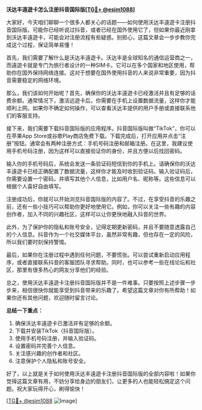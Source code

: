 **沃达丰遠遊卡怎么注册抖音国际版[[TG💪+ @esim1088](https://t.me/s/esim1088)]**

大家好，今天咱们聊聊一个很多人都关心的话题——如何使用沃达丰遠遊卡注册抖音国际版。可能你已经听说过抖音，或者已经在国外使用它了，但如果你最近刚拿到沃达丰遠遊卡，可能会对注册流程有些疑惑。别担心，这篇文章会一步步教你完成这个过程，保证简单易懂！

首先，我们需要了解什么是沃达丰遠遊卡。沃达丰是全球知名的通信运营商之一，而遠遊卡就是专门为旅行者设计的一种SIM卡。它可以在多个国家和地区使用，帮助你在国外保持网络连接。这对于想要在国外使用抖音的人来说非常重要，因为抖音需要稳定的网络环境。

那么，我们该如何开始呢？首先，确保你的沃达丰遠遊卡已经激活并且有足够的话费余额。通常情况下，激活远遊卡后，你需要在手机上设置数据流量，这样你才能顺利上网。如果你不确定如何操作，可以查看沃达丰提供的用户手册或直接联系他们的客服支持。

接下来，我们需要下载抖音国际版的应用程序。抖音国际版叫做“TikTok”，你可以在苹果App Store或谷歌Play商店免费下载。下载完成后，打开应用并点击“注册”按钮。通常会有两种注册方式：手机号码注册和邮箱注册。在这里，我建议使用手机号码注册，因为这样可以直接验证你的身份，并且方便以后找回密码。

输入你的手机号码后，系统会发送一条验证码短信到你的手机上。请确保你的沃达丰遠遊卡已经正确配置了数据流量，这样你才能及时收到验证码。输入验证码后，你需要设置一个密码，并填写其他个人信息，比如用户名、昵称等。这些信息可以根据个人喜好自由填写。

注册成功后，你就可以开始浏览抖音国际版的内容了。不过，在享受抖音的乐趣之前，还有一些小技巧可以帮助你更好地使用它。例如，你可以关注一些有趣的内容创作者，加入不同的兴趣社区，这样可以让你更快地融入抖音的世界。

此外，为了保护你的隐私和账号安全，记得定期更新密码，并且不要随意透露自己的个人信息。抖音作为一个社交媒体平台，虽然非常有趣，但也存在一定的风险，所以我们要时刻保持警惕。

最后，如果你在注册过程中遇到任何问题，不要慌张。可以尝试重新启动应用程序，或者直接联系抖音的客服团队寻求帮助。同时，也可以参考一些在线论坛和社区，那里有很多热心的网友分享他们的经验。

总之，使用沃达丰遠遊卡注册抖音国际版并不是一件难事。只要按照上述步骤一步步来，相信很快你就能享受到抖音带来的乐趣了。希望这篇文章对你有所帮助！如果你还有其他问题，欢迎随时留言讨论。

**总结一下重点：**
1. 确保沃达丰遠遊卡已激活并有足够的余额。
2. 下载并安装TikTok（抖音国际版）。
3. 使用手机号码注册，并输入验证码。
4. 设置密码并完善个人信息。
5. 关注感兴趣的创作者和社区。
6. 注意保护个人隐私和账号安全。

好了，以上就是关于如何使用沃达丰遠遊卡注册抖音国际版的全部内容啦！如果你觉得这篇文章有用，不妨分享给身边的朋友们，让更多的人也能轻松搞定这个问题。祝大家玩得开心，刷得愉快！

[[TG💪+ @esim1088](https://t.me/s/esim1088) ![Image](https://i.postimg.cc/4NQfJmqS/Snipaste-2025-05-13-00-14-12.png)]